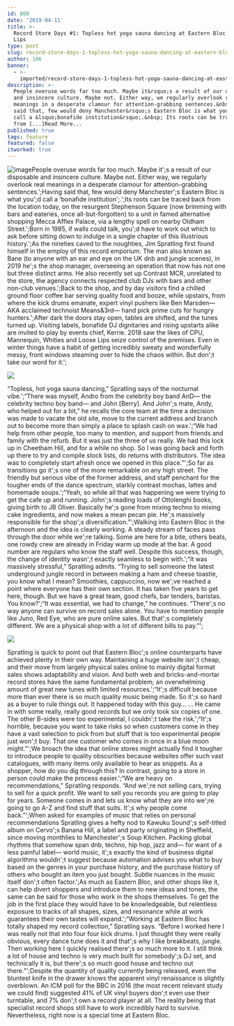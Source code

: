 ```yaml
---
id: 800
date: '2019-04-11'
title: >-
  Record Store Days #1: Topless hot yoga sauna dancing at Eastern Bloc - Loose
  Lips
type: post
slug: record-store-days-1-topless-hot-yoga-sauna-dancing-at-eastern-bloc
author: 106
banner:
  - >-
    imported/record-store-days-1-topless-hot-yoga-sauna-dancing-at-eastern-bloc/image800.jpeg
description: >-
  People overuse words far too much. Maybe it&rsquo;s a result of our disposable
  and insincere culture. Maybe not. Either way, we regularly overlook real
  meanings in a desperate clamour for attention-grabbing sentences.&nbsp; Having
  said that, few would deny Manchester&rsquo;s Eastern Bloc is what you&rsquo;d
  call a &lsquo;bonafide institution&rsquo;.&nbsp; Its roots can be traced back
  from [...]Read More...
published: true
tags: feature
featured: false
itworked: true
---
```

![image](../imported/record-store-days-1-topless-hot-yoga-sauna-dancing-at-eastern-bloc/image800.jpeg)People overuse words far too much. Maybe it';s a result of our disposable and insincere culture. Maybe not. Either way, we regularly overlook real meanings in a desperate clamour for attention-grabbing sentences.';Having said that, few would deny Manchester';s Eastern Bloc is what you';d call a ‘bonafide institution';.';Its roots can be traced back from the location today, on the resurgent Stephenson Square (now brimming with bars and eateries, once all-but-forgotten) to a unit in famed alternative shopping Mecca Afflex Palace, via a lengthy spell on nearby Oldham Street.';Born in 1985, if walls could talk, you';d have to work out which to ask before sitting down to indulge in a single chapter of this illustrious history.';As the nineties caved to the noughties, Jim Spratling first found himself in the employ of this record emporium. The man also known as Bane (to anyone with an ear and eye on the UK dnb and jungle scenes), in 2019 he';s the shop manager, overseeing an operation that now has not one but three distinct arms. He also recently set up Contrast MCR, unrelated to the store, the agency connects respected club DJs with bars and other non-club venues.';Back to the shop, and by day visitors find a chilled ground floor coffee bar serving quality food and booze, while upstairs, from where the kick drums emanate, expert vinyl pushers like Ben Marsden— AKA acclaimed technoist Means&3rd— hand pick prime cuts for hungry hunters.';After dark the doors stay open, tables are shifted, and the tunes turned up. Visiting labels, bonafide DJ dignitaries and rising upstarts alike are invited to play by events chief, Kerrie. 2018 saw the likes of CPU, Mannequin, Whities and Loose Lips seize control of the premises. Even in winter things have a habit of getting incredibly sweaty and wonderfully messy, front windows steaming over to hide the chaos within. But don';t take our word for it.';

![](/wp-content/uploads/live/img/wysiwyg/5cac7f0f0c1e3.jpeg)

“Topless, hot yoga sauna dancing,” Spratling says of the nocturnal vibe.';“There was myself, Andro from the celebrity boy band AnD— the celebrity techno boy band— and John \[Berry\]. And John';s mate, Andy, who helped out for a bit,” he recalls the core team at the time a decision was made to vacate the old site, move to the current address and branch out to become more than simply a place to splash cash on wax.';“We had help from other people, too many to mention, and support from friends and family with the refurb. But it was just the three of us really. We had this lock up in Cheetham Hill, and for a while no shop. So I was going back and forth up there to try and compile stock lists, do returns with distributors. The idea was to completely start afresh once we opened in this place.”';So far as transitions go it';s one of the more remarkable on any high street. The friendly but serious vibe of the former address, and staff penchant for the tougher ends of the dance spectrum, starkly contrast mochas, lattes and homemade soups.';“Yeah, so while all that was happening we were trying to get the cafe up and running. John';s reading loads of Ottolenghi books, giving birth to JB Oliver. Basically he';s gone from mixing techno to mixing cake ingredients, and now makes a mean pecan pie. He';s massively responsible for the shop';s diversification.”';Walking into Eastern Bloc in the afternoon and the idea is clearly working. A steady stream of faces pass through the door while we';re talking. Some are here for a bite, others beats, one rowdy crew are already in Friday warm up mode at the bar. A good number are regulars who know the staff well. Despite this success, though, the change of identity wasn';t exactly seamless to begin with.';“It was massively stressful,” Spratling admits. “Trying to sell someone the latest underground jungle record in between making a ham and cheese toastie, you know what I mean? Smoothies, cappuccino, now we';ve reached a point where everyone has their own section. It has taken five years to get here, though. But we have a great team, good chefs, bar tenders, baristas. You know?';“It was essential, we had to change,” he continues. “There';s no way anyone can survive on record sales alone. You have to mention people like Juno, Red Eye, who are pure online sales. But that';s completely different. We are a physical shop with a lot of different bills to pay.”';

![](/wp-content/uploads/live/img/wysiwyg/5cac7f3480a8f.jpeg)

Spratling is quick to point out that Eastern Bloc';s online counterparts have achieved plenty in their own way. Maintaining a huge website isn';t cheap, and their move from largely physical sales online to mainly digital format sales shows adaptability and vision. And both web and bricks-and-mortar record stores have the same fundamental problem; an overwhelming amount of great new tunes with limited resources.';“It';s difficult because more than ever there is so much quality music being made. So it';s so hard as a buyer to rule things out. It happened today with this guy… … He came in with some really, really good records but we only took six copies of one. The other B-sides were too experimental, I couldn';t take the risk.';“It';s horrible, because you want to take risks so when customers come in they have a vast selection to pick from but stuff that is too experimental people just won';t buy. That one customer who comes in once in a blue moon might.”';We broach the idea that online stores might actually find it tougher to introduce people to quality obscurities because websites offer such vast catalogues, with many items only available to hear as snippets. As a shopper, how do you dig through this? In contrast, going to a store in person could make the process easier.';“We are heavy on recommendations,” Spratling responds. “And we';re not selling cars, trying to sell for a quick profit. We want to sell you records you are going to play for years. Someone comes in and lets us know what they are into we';re going to go A-Z and find stuff that suits. It';s why people come back.”';When asked for examples of music that relies on personal recommendations Spratling gives a hefty nod to Kawuku Sound';s self-titled album on Cervo';s Banana Hill, a label and party originating in Sheffield, since moving monthlies to Manchester';s Soup Kitchen. Packing global rhythms that somehow span dnb, techno, hip hop, jazz and— for want of a less painful label— world music, it';s exactly the kind of business digital algorithms wouldn';t suggest because automation advises you what to buy based on the genres in your purchase history, and the purchase history of others who bought an item you just bought. Subtle nuances in the music itself don';t often factor.';As much as Eastern Bloc, and other shops like it, can help divert shoppers and introduce them to new ideas and tones, the same can be said for those who work in the shops themselves. To get the job in the first place they would have to be knowledgeable, but relentless exposure to tracks of all shapes, sizes, and resonance while at work guarantees their own tastes will expand.';“Working at Eastern Bloc has totally shaped my record collection,” Spratling says. “Before I worked here I was really not that into four four kick drums. I just thought they were really obvious, every dance tune does it and that';s why I like breakbeats, jungle. Then working here I quickly realised there';s so much more to it. I still think a lot of house and techno is very much built for somebody';s DJ set, and technically it is, but there';s so much good house and techno out there.”';Despite the quantity of quality currently being released, even the bluntest knife in the drawer knows the apparent vinyl renaissance is slightly overblown. An ICM poll for the BBC in 2016 (the most recent relevant study we could find) suggested 41% of UK vinyl buyers don';t even use their turntable, and 7% don';t own a record player at all. The reality being that specialist record shops still have to work incredibly hard to survive. Nevertheless, right now is a special time at Eastern Bloc.